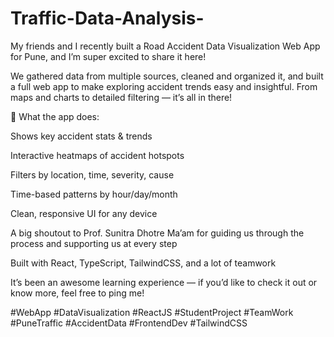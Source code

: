 # Traffic-Data-Analysis-

My friends and I recently built a Road Accident Data Visualization Web App for Pune, and I’m super excited to share it here!

We gathered data from multiple sources, cleaned and organized it, and built a full web app to make exploring accident trends easy and insightful. From maps and charts to detailed filtering — it’s all in there!

🔹 What the app does:

Shows key accident stats & trends

Interactive heatmaps of accident hotspots

Filters by location, time, severity, cause

Time-based patterns by hour/day/month

Clean, responsive UI for any device

A big shoutout to Prof. Sunitra Dhotre Ma’am for guiding us through the process and supporting us at every step 

Built with React, TypeScript, TailwindCSS, and a lot of teamwork 

It’s been an awesome learning experience — if you’d like to check it out or know more, feel free to ping me!

#WebApp #DataVisualization #ReactJS #StudentProject #TeamWork #PuneTraffic #AccidentData #FrontendDev #TailwindCSS

